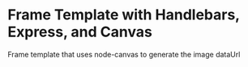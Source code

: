 # Frame Template with Handlebars, Express, and Canvas

Frame template that uses node-canvas to generate the image dataUrl